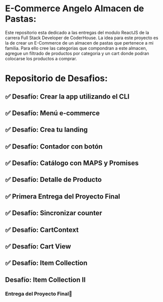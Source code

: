 # E-Commerce Angelo Almacen de Pastas:

Este repositorio esta dedicado a las entregas del modulo ReactJS de la carrera Full Stack Developer de CoderHouse. La idea para este proyecto es la de crear un E-Commerce de un almacen de pastas que pertenece a mi familia. Para ello cree las categorias que compondran a este almacen, agregue un filtrado de productos por categoria y un cart donde podran colocarse los productos a comprar.

# Repositorio de Desafios:

## ✅ Desafío: Crear la app utilizando el CLI

## ✅ Desafío: Menú e-commerce

## ✅ Desafío: Crea tu landing

## ✅ Desafío: Contador con botón

## ✅ Desafío: Catálogo con MAPS y Promises

## ✅ Desafío: Detalle de Producto

## ✅ Primera Entrega del Proyecto Final

## ✅ Desafío: Sincronizar counter

## ✅ Desafío: CartContext

## ✅ Desafío: Cart View

## ✅ Desafío: Item Collection

## Desafío: Item Collection II

### Entrega del Proyecto Final🧨

